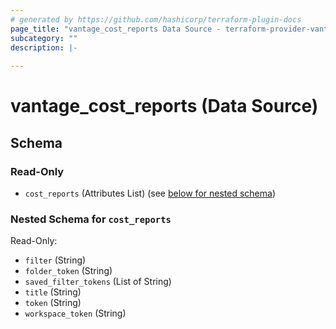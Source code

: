 ```yaml
---
# generated by https://github.com/hashicorp/terraform-plugin-docs
page_title: "vantage_cost_reports Data Source - terraform-provider-vantage"
subcategory: ""
description: |-
  
---
```


# vantage_cost_reports (Data Source)





<!-- schema generated by tfplugindocs -->
## Schema

### Read-Only

- `cost_reports` (Attributes List) (see [below for nested schema](#nestedatt--cost_reports))

<a id="nestedatt--cost_reports"></a>
### Nested Schema for `cost_reports`

Read-Only:

- `filter` (String)
- `folder_token` (String)
- `saved_filter_tokens` (List of String)
- `title` (String)
- `token` (String)
- `workspace_token` (String)


